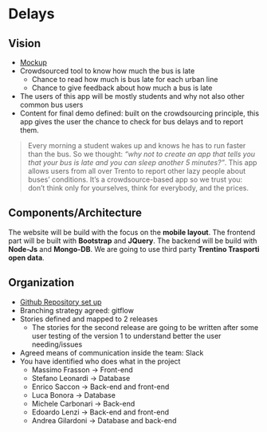 # Delays
## Vision
* [Mockup](https://pr.to/X7CRE2/) 
* Crowdsourced tool to know how much the bus is late
	* Chance to read how much is bus late for each urban line
	* Chance to give feedback about how much a bus is late
* The users of this app will be mostly students and why not also other common bus users
* Content for final demo defined: built on the crowdsourcing principle, this app gives the user the chance to check for bus delays and to report them. 

> Every morning a student wakes up and knows he has to run faster than the bus. So we thought: _“why not to create an app that tells you that your bus is late and you can sleep another 5 minutes?”_. This app allows users from all over Trento to report other lazy people about buses’ conditions. It’s a crowdsource-based app so we trust you: don’t think only for yourselves, think for everybody, and the prices. 
 
## Components/Architecture
The website will be build with the focus on the **mobile layout**.
The frontend part will be built with **Bootstrap** and **JQuery**.
The backend will be build with **Node-Js** and **Mongo-DB**.
We are going to use third party **Trentino Trasporti open data**.

## Organization
* [Github Repository set up](https://github.com/MaxFrax/5wEN6DuE)
* Branching strategy agreed: gitflow
* Stories defined and mapped to 2 releases
	* The stories for the second release are going to be written after some user testing of the version 1 to understand better the user needing/issues
* Agreed means of communication inside the team: Slack
* You have identified who does what in the project 
	* Massimo Frasson -> Front-end
 	* Stefano Leonardi -> Database
	* Enrico Saccon -> Back-end and front-end
	* Luca Bonora -> Database
	* Michele Carbonari -> Back-end
	* Edoardo Lenzi -> Back-end and front-end 
	* Andrea Gilardoni -> Database and back-end
